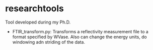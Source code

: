 ﻿researchtools
=============

Tool developed during my Ph.D.

- FTIR_transform.py: Transforms a reflectivity measurement file to a format specified by WVase. Also can change the energy units, do windowing adn striding of the data.
